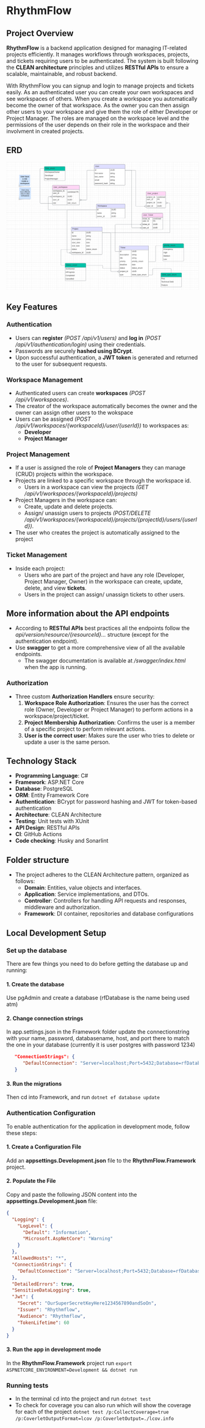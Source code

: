 # RhythmFlow

## Project Overview

**RhythmFlow** is a backend application designed for managing IT-related projects efficiently. It manages workflows through workspaces, projects, and tickets requiring users to be authenticated. The system is built following the **CLEAN architecture** principles and utilizes **RESTful APIs** to ensure a scalable, maintainable, and robust backend.

With RhythmFlow you can signup and login to manage projects and tickets easily. As an authenticated user you can create your own workspaces and see workspaces of others. When you create a workspace you automatically become the owner of that workspace. As the owner you can then assign other users to your workspace and give them the role of either Developer or Project Manager. The roles are managed on the workspace level and the permissions of the user depends on their role in the workspace and their involvment in created projects.

## ERD

![ERD](/Images/ERD.png)

## Key Features

### Authentication

- Users can **register** _(POST /api/v1/users)_ and **log in** _(POST /api/v1/authentication/login)_ using their credentials.
- Passwords are securely **hashed using BCrypt**.
- Upon successful authentication, a **JWT token** is generated and returned to the user for subsequent requests.

### Workspace Management

- Authenticated users can create **workspaces** _(POST /api/v1/workspaces)_.
- The creator of the workspace automatically becomes the owner and the owner can assign other users to the wokspace
- Users can be assigned _(POST /api/v1/workspaces/{workspaceId}/user/{userId})_ to workspaces as:
  - **Developer**
  - **Project Manager**

### Project Management

- If a user is assigned the role of **Project Managers** they can manage (CRUD) projects within the workspace.
- Projects are linked to a specific workspace through the workspace id.
  - Users in a workspace can view the projects _(GET /api/v1/workspaces/{workspaceId}/projects)_
- Project Managers in the workspace can:
  - Create, update and delete projects.
  - Assign/ unassign users to projects _(POST/DELETE /api/v1/workspaces/{workspaceId}/projects/{projectId}/users/{userId})_.
- The user who creates the project is automatically assigned to the project

### Ticket Management

- Inside each project:
  - Users who are part of the project and have any role (Developer, Project Manager, Owner) in the workspace can create, update, delete, and view **tickets**.
  - Users in the project can assign/ unassign tickets to other users.

## More information about the API endpoints

- According to **RESTful APIs** best practices all the endpoints follow the _api/version/resource/{resourceId}..._ structure (except for the authentication endpoint).
- Use **swagger** to get a more comprehensive view of all the available endpoints.
  - The swagger documentation is available at _/swagger/index.html_ when the app is running.

### Authorization

- Three custom **Authorization Handlers** ensure security:
  1. **Workspace Role Authorization**: Ensures the user has the correct role (Owner, Developer or Project Manager) to perform actions in a workspace/project/ticket.
  2. **Project Membership Authorization**: Confirms the user is a member of a specific project to perform relevant actions.
  3. **User is the correct user**: Makes sure the user who tries to delete or update a user is the same person.

## Technology Stack

- **Programming Language**: C#
- **Framework**: ASP.NET Core
- **Database**: PostgreSQL
- **ORM**: Entity Framework Core
- **Authentication**: BCrypt for password hashing and JWT for token-based authentication
- **Architecture**: CLEAN Architecture
- **Testing**: Unit tests with XUnit
- **API Design**: RESTful APIs
- **CI**: GitHub Actions
- **Code checking**: Husky and Sonarlint

## Folder structure

- The project adheres to the CLEAN Architecture pattern, organized as follows:
  - **Domain**: Entities, value objects and interfaces.
  - **Application**: Service implementations, and DTOs.
  - **Controller**: Controllers for handling API requests and responses, middleware and authorization.
  - **Framework**: DI container, repositories and database configurations

## Local Development Setup

### Set up the database

There are few things you need to do before getting the database up and running:

#### 1. Create the database

Use pgAdmin and create a database (rfDatabase is the name being used atm)

#### 2. Change connection strings

In app.settings.json in the Framework folder update the connectionstring with your name, password, databasename, host, and port there to match the one in your database (currently it is user postgres with password 1234)

```json
   "ConnectionStrings": {
      "DefaultConnection": "Server=localhost;Port=5432;Database=rfDatabase;User ID=postgres;Password=1234"
   }
```

#### 3. Run the migrations

Then cd into Framework, and run `dotnet ef database update`

### Authentication Configuration

To enable authentication for the application in development mode, follow these steps:

#### 1. Create a Configuration File

Add an **appsettings.Development.json** file to the **RhythmFlow.Framework** project.

#### 2. Populate the File

Copy and paste the following JSON content into the **appsettings.Development.json** file:

```json
{
  "Logging": {
    "LogLevel": {
      "Default": "Information",
      "Microsoft.AspNetCore": "Warning"
    }
  },
  "AllowedHosts": "*",
  "ConnectionStrings": {
    "DefaultConnection": "Server=localhost;Port=5432;Database=rfDatabase;User ID=postgres;Password=1234"
  },
  "DetailedErrors": true,
  "SensitiveDataLogging": true,
  "Jwt": {
    "Secret": "OurSuperSecretKeyHere1234567890andSoOn",
    "Issuer": "Rhythmflow",
    "Audience": "Rhythmflow",
    "TokenLifetime": 60
  }
}
```

#### 3. Run the app in development mode

In the **RhythmFlow.Framework** project run `export ASPNETCORE_ENVIRONMENT=Development && dotnet run`

### Running tests

- In the terminal cd into the project and run `dotnet test`
- To check for coverage you can also run which will show the coverage for each of the project `dotnet test /p:CollectCoverage=true /p:CoverletOutputFormat=lcov /p:CoverletOutput=./lcov.info`
